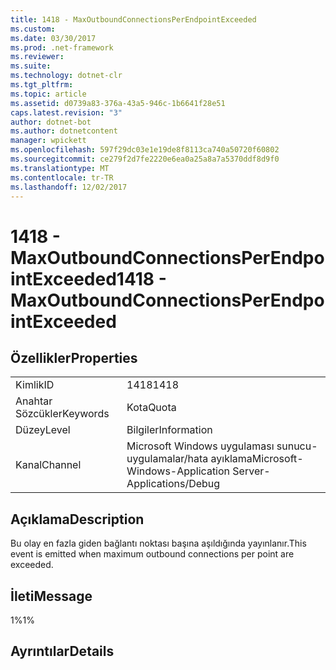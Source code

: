 ```yaml
---
title: 1418 - MaxOutboundConnectionsPerEndpointExceeded
ms.custom: 
ms.date: 03/30/2017
ms.prod: .net-framework
ms.reviewer: 
ms.suite: 
ms.technology: dotnet-clr
ms.tgt_pltfrm: 
ms.topic: article
ms.assetid: d0739a83-376a-43a5-946c-1b6641f28e51
caps.latest.revision: "3"
author: dotnet-bot
ms.author: dotnetcontent
manager: wpickett
ms.openlocfilehash: 597f29dc03e1e19de8f8113ca740a50720f60802
ms.sourcegitcommit: ce279f2d7fe2220e6ea0a25a8a7a5370ddf8d9f0
ms.translationtype: MT
ms.contentlocale: tr-TR
ms.lasthandoff: 12/02/2017
---
```

# <a name="1418---maxoutboundconnectionsperendpointexceeded"></a><span data-ttu-id="a75ba-102">1418 - MaxOutboundConnectionsPerEndpointExceeded</span><span class="sxs-lookup"><span data-stu-id="a75ba-102">1418 - MaxOutboundConnectionsPerEndpointExceeded</span></span>
## <a name="properties"></a><span data-ttu-id="a75ba-103">Özellikler</span><span class="sxs-lookup"><span data-stu-id="a75ba-103">Properties</span></span>  
  
|||  
|-|-|  
|<span data-ttu-id="a75ba-104">Kimlik</span><span class="sxs-lookup"><span data-stu-id="a75ba-104">ID</span></span>|<span data-ttu-id="a75ba-105">1418</span><span class="sxs-lookup"><span data-stu-id="a75ba-105">1418</span></span>|  
|<span data-ttu-id="a75ba-106">Anahtar Sözcükler</span><span class="sxs-lookup"><span data-stu-id="a75ba-106">Keywords</span></span>|<span data-ttu-id="a75ba-107">Kota</span><span class="sxs-lookup"><span data-stu-id="a75ba-107">Quota</span></span>|  
|<span data-ttu-id="a75ba-108">Düzey</span><span class="sxs-lookup"><span data-stu-id="a75ba-108">Level</span></span>|<span data-ttu-id="a75ba-109">Bilgiler</span><span class="sxs-lookup"><span data-stu-id="a75ba-109">Information</span></span>|  
|<span data-ttu-id="a75ba-110">Kanal</span><span class="sxs-lookup"><span data-stu-id="a75ba-110">Channel</span></span>|<span data-ttu-id="a75ba-111">Microsoft Windows uygulaması sunucu-uygulamalar/hata ayıklama</span><span class="sxs-lookup"><span data-stu-id="a75ba-111">Microsoft-Windows-Application Server-Applications/Debug</span></span>|  
  
## <a name="description"></a><span data-ttu-id="a75ba-112">Açıklama</span><span class="sxs-lookup"><span data-stu-id="a75ba-112">Description</span></span>  
 <span data-ttu-id="a75ba-113">Bu olay en fazla giden bağlantı noktası başına aşıldığında yayınlanır.</span><span class="sxs-lookup"><span data-stu-id="a75ba-113">This event is emitted when maximum outbound connections per point are exceeded.</span></span>  
  
## <a name="message"></a><span data-ttu-id="a75ba-114">İleti</span><span class="sxs-lookup"><span data-stu-id="a75ba-114">Message</span></span>  
 <span data-ttu-id="a75ba-115">1%</span><span class="sxs-lookup"><span data-stu-id="a75ba-115">1%</span></span>  
  
## <a name="details"></a><span data-ttu-id="a75ba-116">Ayrıntılar</span><span class="sxs-lookup"><span data-stu-id="a75ba-116">Details</span></span>
